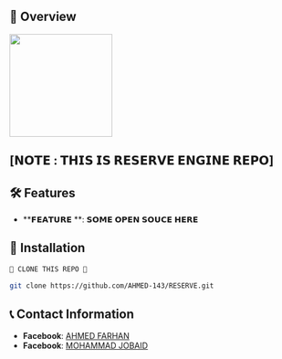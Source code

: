 ## :star2: Overview
 
<img src="./Picsart_24-04-01_07-17-21-117.jpg" width="180" alt="">
 
## [𝗡𝗢𝗧𝗘 : 𝗧𝗛𝗜𝗦 𝗜𝗦 𝗥𝗘𝗦𝗘𝗥𝗩𝗘 𝗘𝗡𝗚𝗜𝗡𝗘 𝗥𝗘𝗣𝗢]
 
 
## :hammer_and_wrench: Features
 
- **𝗙𝗘𝗔𝗧𝗨𝗥𝗘 **: 𝗦𝗢𝗠𝗘 𝗢𝗣𝗘𝗡 𝗦𝗢𝗨𝗖𝗘 𝗛𝗘𝗥𝗘
 
## :rocket: Installation
 
```bash
🧬 CLONE THIS REPO 🧬

git clone https://github.com/AHMED-143/RESERVE.git
```
 
## :telephone_receiver: Contact Information
 
- **Facebook**: [AHMED FARHAN](https://www.facebook.com/FarHan.YouR.FatHer.OkH)
- **Facebook**: [MOHAMMAD JOBAID](https://www.facebook.com/Jobaid.Nam.Toh.Shunso.E)
